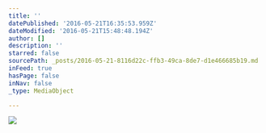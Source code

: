 ```yaml
---
title: ''
datePublished: '2016-05-21T16:35:53.959Z'
dateModified: '2016-05-21T15:48:48.194Z'
author: []
description: ''
starred: false
sourcePath: _posts/2016-05-21-8116d22c-ffb3-49ca-8de7-d1e466685b19.md
inFeed: true
hasPage: false
inNav: false
_type: MediaObject

---
```

![](https://the-grid-user-content.s3-us-west-2.amazonaws.com/b61b6ac9-92d4-467b-ae4e-6e7b0307d68d.jpg)